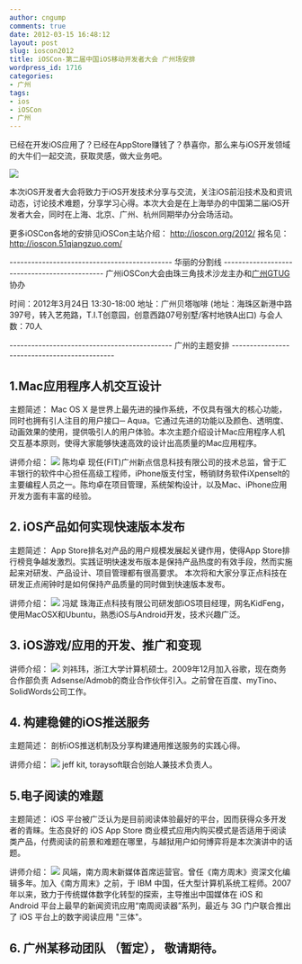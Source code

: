 ```yaml
---
author: cngump
comments: true
date: 2012-03-15 16:48:12
layout: post
slug: ioscon2012
title: iOSCon-第二届中国iOS移动开发者大会 广州场安排
wordpress_id: 1716
categories:
- 广州
tags:
- ios
- iOSCon
- 广州
---
```


已经在开发iOS应用了？已经在AppStore赚钱了？恭喜你，那么来与iOS开发领域的大牛们一起交流，获取灵感，做大业务吧。

![](http://topgeek.org/wp-content/uploads/2012/02/Steve-Jobs-iOSCon.jpg)

本次iOS开发者大会将致力于iOS开发技术分享与交流，关注iOS前沿技术及和资讯动态，讨论技术难题，分享学习心得。本次大会是在上海举办的中国第二届iOS开发者大会，同时在上海、北京、广州、杭州同期举办分会场活动。

更多iOSCon各地的安排见iOSCon主站介绍：
http://ioscon.org/2012/
报名见：
http://ioscon.51qiangzuo.com/

--------------------------------------------- 华丽的分割线 ---------------------------------------------
广州iOSCon大会由珠三角技术沙龙主办和[广州GTUG](http://guangzhou-gtug.org/)协办

时间：2012年3月24日 13:30-18:00
地址：广州贝塔咖啡 (地址：海珠区新港中路397号，转入艺苑路，T.I.T创意园，创意西路07号别墅/客村地铁A出口)
与会人数：70人

--------------------------------------------- 广州的主题安排 ---------------------------------------------


## 1.Mac应用程序人机交互设计


主题简述：
Mac OS X 是世界上最先进的操作系统，不仅具有强大的核心功能，同时也拥有引人注目的用户接口─ Aqua。它通过先进的功能以及颜色、透明度、动画效果的使用，提供吸引人的用户体验。本次主题介绍设计Mac应用程序人机交互基本原则，使得大家能够快速高效的设计出高质量的Mac应用程序。

讲师介绍：
[![](http://techparty-media.qiniudn.com/2012/03/chenjunzhuo.png)](http://techparty-media.qiniudn.com/2012/03/chenjunzhuo.png)
陈均卓
现任(FIT)广州新点信息科技有限公司的技术总监，曾于汇丰银行的软件中心担任高级工程师，iPhone版支付宝，畅销财务软件iXpenselt的主要编程人员之一。陈均卓在项目管理，系统架构设计，以及Mac、iPhone应用开发方面有丰富的经验。


## 2. iOS产品如何实现快速版本发布


主题简述：
App Store排名对产品的用户规模发展起关键作用，使得App
Store排行榜竞争越发激烈。实践证明快速发布版本是保持产品热度的有效手段，然而实施起来对研发、产品设计、项目管理都有很高要求。
本次将和大家分享正点科技在研发正点闹钟时是如何保持产品质量的同时做到快速版本发布。

讲师介绍：
[![](http://techparty-media.qiniudn.com/2012/03/kdifeng.png)](http://techparty-media.qiniudn.com/2012/03/kdifeng.png)
冯斌 珠海正点科技有限公司研发部iOS项目经理，网名KidFeng，使用MacOSX和Ubuntu，熟悉iOS与Android开发，技术兴趣广泛。


## 3. iOS游戏/应用的开发、推广和变现


讲师介绍：
[![](http://techparty-media.qiniudn.com/2012/03/liuyiwei.png)](http://techparty-media.qiniudn.com/2012/03/liuyiwei.png)
刘祎玮，浙江大学计算机硕士。2009年12月加入谷歌，现在商务合作部负责
Adsense/Admob的商业合作伙伴引入。之前曾在百度、myTino、SolidWords公司工作。


## 4. 构建稳健的iOS推送服务


主题简述：
剖析iOS推送机制及分享构建通用推送服务的实践心得。

讲师介绍：
[![](http://techparty-media.qiniudn.com/2012/03/jeffkit.jpeg)](http://techparty-media.qiniudn.com/2012/03/jeffkit.jpeg)
jeff kit, toraysoft联合创始人兼技术负责人。


## 5.电子阅读的难题


主题简述： iOS 平台被广泛认为是目前阅读体验最好的平台，因而获得众多开发者的青睐。生态良好的 iOS App Store 商业模式应用内购买模式是否适用于阅读类产品，付费阅读的前景和难题在哪里，与越狱用户如何博弈将是本次演讲中的话题。

讲师介绍：
[![](http://techparty-media.qiniudn.com/2012/03/fengrui.jpg)](http://techparty-media.qiniudn.com/2012/03/fengrui.jpg)
风端，南方周末新媒体首席运营官。曾任《南方周末》资深文化编辑多年。加入《南方周末》之前，于 IBM 中国，任大型计算机系统工程师。2007年以来，致力于传统媒体数字化转型的探索，主导推出中国媒体在 iOS 和 Android 平台上最早的新闻资讯应用“南周阅读器”系列，最近与 3G 门户联合推出了 iOS 平台上的数字阅读应用 "三体"。


## 6. 广州某移动团队 （暂定）， 敬请期待。



